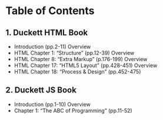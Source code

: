 # Table of Contents

## 1. Duckett HTML Book
- Introduction (pp.2-11) Overview
- HTML Chapter 1: “Structure” (pp.12-39) Overview
- HTML Chapter 8: “Extra Markup” (p.176-199) Overview
- HTML Chapter 17: “HTML5 Layout” (pp.428-451) Overview
- HTML Chapter 18: “Process & Design” (pp.452-475)

## 2. Duckett JS Book
- Introduction (pp.1-10) Overview
- Chapter 1: “The ABC of Programming” (pp.11-52)
